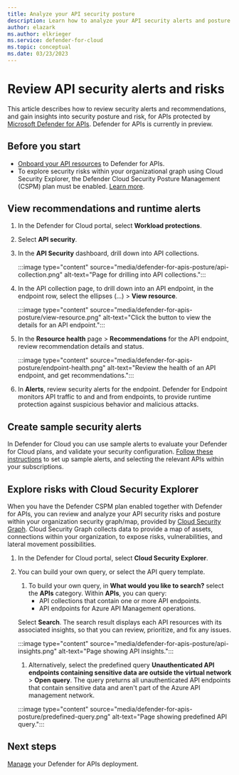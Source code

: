 ```yaml
---
title: Analyze your API security posture
description: Learn how to analyze your API security alerts and posture with Defender for APIs
author: elazark
ms.author: elkrieger
ms.service: defender-for-cloud
ms.topic: conceptual
ms.date: 03/23/2023
---
```

# Review API security alerts and risks

This article describes how to review security alerts and recommendations, and gain insights into security posture and risk, for APIs protected by [Microsoft Defender for APIs](defender-for-apis-introduction.md). Defender for APIs is currently in preview.

## Before you start

- [Onboard your API resources](defender-for-apis-deploy.md) to Defender for APIs.
- To explore security risks within your organizational graph using Cloud Security Explorer, the Defender Cloud Security Posture Management (CSPM) plan must be enabled. [Learn more](concept-cloud-security-posture-management.md).

## View recommendations and runtime alerts

1. In the Defender for Cloud portal, select **Workload protections**.
1. Select **API security**.
1. In the **API Security** dashboard,  drill down into API collections.  

    :::image type="content" source="media/defender-for-apis-posture/api-collection.png" alt-text="Page for drilling into API collections.":::

1. In the API collection page, to drill down into an API endpoint, in the endpoint row, select the ellipses (...) > **View resource**.

    :::image type="content" source="media/defender-for-apis-posture/view-resource.png" alt-text="Click the button to view the details for an API endpoint.":::

1. In the **Resource health** page > **Recommendations** for the API endpoint, review recommendation details and status.

    :::image type="content" source="media/defender-for-apis-posture/endpoint-health.png" alt-text="Review the health of an API endpoint, and get recommendations.":::

1. In **Alerts**, review security alerts for the endpoint. Defender for Endpoint monitors API traffic to and and from endpoints, to provide runtime protection against suspicious behavior and malicious attacks.

## Create sample security alerts

In Defender for Cloud you can use sample alerts to evaluate your Defender for Cloud plans, and validate your security configuration. [Follow these instructions](alert-validation.md#generate-sample-security-alerts) to set up sample alerts, and selecting the relevant APIs within your subscriptions.

## Explore risks with Cloud Security Explorer

When you have the Defender CSPM plan enabled together with Defender for APIs, you can review and analyze your API security risks and posture within your organization security graph/map, provided by [Cloud Security Graph](concept-attack-path.md). Cloud Security Graph collects data to provide a map of assets, connections within your organization, to expose risks, vulnerabilities, and lateral movement possibilities. 

1. In the Defender for Cloud portal, select **Cloud Security Explorer**.
1. You can build your own query, or select the API query template.
    1. To build your own query, in **What would you like to search?** select the **APIs** category. Within **APIs**, you can query:
        - API collections that contain one or more API endpoints.
        - API endpoints for Azure API Management operations.
        
    Select **Search**. The search result displays each API resources with its associated insights, so that you can review, prioritize, and fix any issues.

    :::image type="content" source="media/defender-for-apis-posture/api-insights.png" alt-text="Page showing API insights.":::

    1. Alternatively, select the predefined query **Unauthenticated API endpoints containing sensitive data are outside the virtual network** > **Open query**. The query preturns all unauthenticated API endpoints that contain sensitive data and aren't part of the Azure API management network.
    
    :::image type="content" source="media/defender-for-apis-posture/predefined-query.png" alt-text="Page showing predefined API query.":::
    

## Next steps

[Manage](defender-for-apis-manage.md) your Defender for APIs deployment.



